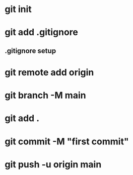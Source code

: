 # git init
# git add .gitignore

## .gitignore setup
# git remote add origin <link>
# git branch -M main 
# git add . 
# git commit -M "first commit"
# git push -u origin main
